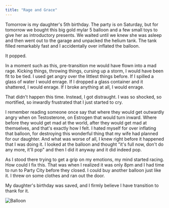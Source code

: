 ```yaml
---
title: "Rage and Grace"
---
```


Tomorrow is my daughter's 5th birthday. The party is on Saturday, but for tomorrow we bought this big gold mylar 5 balloon and a few small toys to give her as introductory presents. We waited until we knew she was asleep and then went out to the garage and unpacked the helium tank. The tank filled remarkably fast and I accidentally over inflated the balloon.

It popped.

In a moment such as this, pre-transition me would have flown into a mad rage. Kicking things, throwing things, cursing up a storm, I would have been fit to be tied. I used get angry over the littlest things before. If I spilled a glass of water I would enrage. If I dropped a glass container and it shattered, I would enrage. If I broke anything at all, I would enrage.

That didn't happen this time. Instead, I got distraught. I was so shocked, so mortified, so inwardly frustrated that I just started to cry.

I remember reading someone once say that where they would get outwardly angry when on Testosterone, on Estrogen that would turn inward. Where before they would get mad at the world, after they would get mad at themselves, and that's exactly how I felt. I hated myself for over inflating that balloon, for destroying this wonderful thing that my wife had planned for our daughter. And what was worse of all, I knew right before it happened that I was doing it. I looked at the balloon and thought "it's full now, don't do any more, it'll pop" and then I did it anyway and it did indeed pop.

As I stood there trying to get a grip on my emotions, my mind started racing. How could I fix this. That was when I realized it was only 8pm and I had time to run to Party City before they closed. I could buy another balloon just like it.  I threw on some clothes and ran out the door.

My daughter's birthday was saved, and I firmly believe I have transition to thank for it.

![Balloon](/p/rage-and-grace/balloon.jpg)
